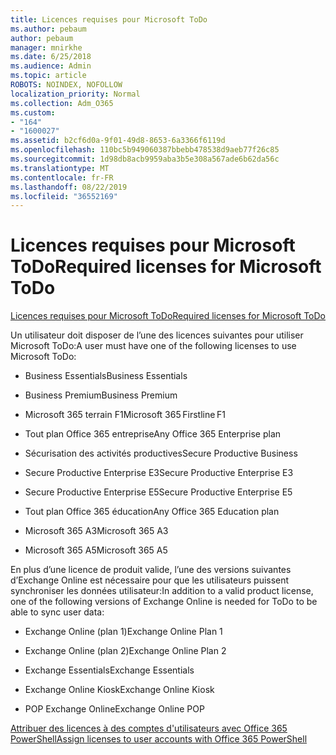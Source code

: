 ```yaml
---
title: Licences requises pour Microsoft ToDo
ms.author: pebaum
author: pebaum
manager: mnirkhe
ms.date: 6/25/2018
ms.audience: Admin
ms.topic: article
ROBOTS: NOINDEX, NOFOLLOW
localization_priority: Normal
ms.collection: Adm_O365
ms.custom:
- "164"
- "1600027"
ms.assetid: b2cf6d0a-9f01-49d8-8653-6a3366f6119d
ms.openlocfilehash: 110bc5b949060387bbebb478538d9aeb77f26c85
ms.sourcegitcommit: 1d98db8acb9959aba3b5e308a567ade6b62da56c
ms.translationtype: MT
ms.contentlocale: fr-FR
ms.lasthandoff: 08/22/2019
ms.locfileid: "36552169"
---
```

# <a name="required-licenses-for-microsoft-todo"></a><span data-ttu-id="de7e6-102">Licences requises pour Microsoft ToDo</span><span class="sxs-lookup"><span data-stu-id="de7e6-102">Required licenses for Microsoft ToDo</span></span>

[<span data-ttu-id="de7e6-103">Licences requises pour Microsoft ToDo</span><span class="sxs-lookup"><span data-stu-id="de7e6-103">Required licenses for Microsoft ToDo</span></span>](https://support.office.com/article/381e9d1b-c500-49b5-973e-890fd86528d7.aspx)
  
<span data-ttu-id="de7e6-104">Un utilisateur doit disposer de l’une des licences suivantes pour utiliser Microsoft ToDo:</span><span class="sxs-lookup"><span data-stu-id="de7e6-104">A user must have one of the following licenses to use Microsoft ToDo:</span></span>
  
- <span data-ttu-id="de7e6-105">Business Essentials</span><span class="sxs-lookup"><span data-stu-id="de7e6-105">Business Essentials</span></span>

- <span data-ttu-id="de7e6-106">Business Premium</span><span class="sxs-lookup"><span data-stu-id="de7e6-106">Business Premium</span></span>

- <span data-ttu-id="de7e6-107">Microsoft 365 terrain F1</span><span class="sxs-lookup"><span data-stu-id="de7e6-107">Microsoft 365 Firstline F1</span></span>

- <span data-ttu-id="de7e6-108">Tout plan Office 365 entreprise</span><span class="sxs-lookup"><span data-stu-id="de7e6-108">Any Office 365 Enterprise plan</span></span>

- <span data-ttu-id="de7e6-109">Sécurisation des activités productives</span><span class="sxs-lookup"><span data-stu-id="de7e6-109">Secure Productive Business</span></span>

- <span data-ttu-id="de7e6-110">Secure Productive Enterprise E3</span><span class="sxs-lookup"><span data-stu-id="de7e6-110">Secure Productive Enterprise E3</span></span>

- <span data-ttu-id="de7e6-111">Secure Productive Enterprise E5</span><span class="sxs-lookup"><span data-stu-id="de7e6-111">Secure Productive Enterprise E5</span></span>

- <span data-ttu-id="de7e6-112">Tout plan Office 365 éducation</span><span class="sxs-lookup"><span data-stu-id="de7e6-112">Any Office 365 Education plan</span></span>

- <span data-ttu-id="de7e6-113">Microsoft 365 A3</span><span class="sxs-lookup"><span data-stu-id="de7e6-113">Microsoft 365 A3</span></span>

- <span data-ttu-id="de7e6-114">Microsoft 365 A5</span><span class="sxs-lookup"><span data-stu-id="de7e6-114">Microsoft 365 A5</span></span>

<span data-ttu-id="de7e6-115">En plus d’une licence de produit valide, l’une des versions suivantes d’Exchange Online est nécessaire pour que les utilisateurs puissent synchroniser les données utilisateur:</span><span class="sxs-lookup"><span data-stu-id="de7e6-115">In addition to a valid product license, one of the following versions of Exchange Online is needed for ToDo to be able to sync user data:</span></span>
  
- <span data-ttu-id="de7e6-116">Exchange Online (plan 1)</span><span class="sxs-lookup"><span data-stu-id="de7e6-116">Exchange Online Plan 1</span></span>

- <span data-ttu-id="de7e6-117">Exchange Online (plan 2)</span><span class="sxs-lookup"><span data-stu-id="de7e6-117">Exchange Online Plan 2</span></span>

- <span data-ttu-id="de7e6-118">Exchange Essentials</span><span class="sxs-lookup"><span data-stu-id="de7e6-118">Exchange Essentials</span></span>

- <span data-ttu-id="de7e6-119">Exchange Online Kiosk</span><span class="sxs-lookup"><span data-stu-id="de7e6-119">Exchange Online Kiosk</span></span>

- <span data-ttu-id="de7e6-120">POP Exchange Online</span><span class="sxs-lookup"><span data-stu-id="de7e6-120">Exchange Online POP</span></span>

[<span data-ttu-id="de7e6-121">Attribuer des licences à des comptes d'utilisateurs avec Office 365 PowerShell</span><span class="sxs-lookup"><span data-stu-id="de7e6-121">Assign licenses to user accounts with Office 365 PowerShell</span></span>](https://docs.microsoft.com/office365/enterprise/powershell/assign-licenses-to-user-accounts-with-office-365-powershell )
  